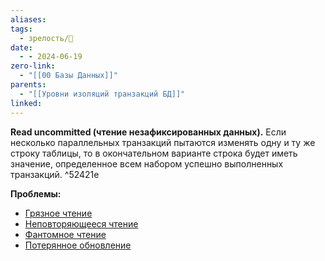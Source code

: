 ```yaml
---
aliases: 
tags:
  - зрелость/🌱
date:
  - - 2024-06-19
zero-link:
  - "[[00 Базы Данных]]"
parents:
  - "[[Уровни изоляций транзакций БД]]"
linked:
---
```

**Read uncommitted (чтение незафиксированных данных).** Если несколько параллельных транзакций пытаются изменять одну и ту же строку таблицы, то в окончательном варианте строка будет иметь значение, определенное всем набором успешно выполненных транзакций. ^52421e

**Проблемы:**
- [Грязное чтение](Грязное%20чтение.md)
- [Неповторяющееся чтение](Неповторяющееся%20чтение.md)
- [Фантомное чтение](Фантомное%20чтение.md)
- [Потерянное обновление](Потерянное%20обновление.md)